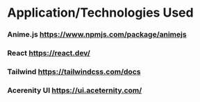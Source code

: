 # Application/Technologies Used 
### Anime.js https://www.npmjs.com/package/animejs
### React https://react.dev/
### Tailwind https://tailwindcss.com/docs
### Acerenity UI https://ui.aceternity.com/
